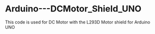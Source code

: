 # Arduino---DCMotor_Shield_UNO
This code is used for DC Motor with the L293D Motor shield for Arduino UNO
